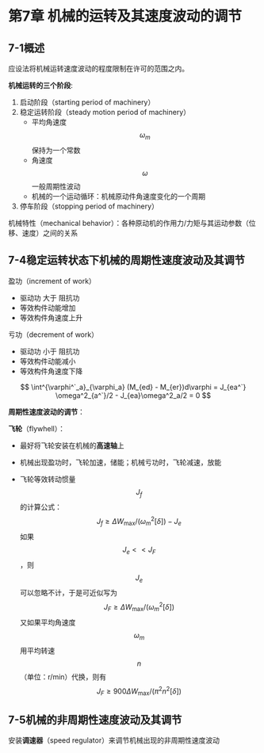 # 第7章 机械的运转及其速度波动的调节

## 7-1概述

应设法将机械运转速度波动的程度限制在许可的范围之内。

**机械运转的三个阶段**:

1. 启动阶段（starting period of machinery）
2. 稳定运转阶段（steady motion period of machinery）
   - 平均角速度 $$\omega_m$$ 保持为一个常数
   - 角速度 $$\omega$$ 一般周期性波动
   - 机械的一个运动循环：机械原动件角速度变化的一个周期
3. 停车阶段（stopping period of machinery）

机械特性（mechanical behavior）：各种原动机的作用力/力矩与其运动参数（位移、速度）之间的关系

## 7-4稳定运转状态下机械的周期性速度波动及其调节

盈功（increment of work）

- 驱动功 大于 阻抗功
- 等效构件动能增加
- 等效构件角速度上升

亏功（decrement of work）

- 驱动功 小于 阻抗功
- 等效构件动能减小
- 等效构件角速度下降

$$
\int^{\varphi^`_a}_{\varphi_a} (M_{ed} - M_{er})d\varphi = J_{ea^`} \omega^2_{a^`}/2 - J_{ea}\omega^2_a/2 = 0
$$

**周期性速度波动的调节**：

**飞轮**（flywhell）：

- 最好将飞轮安装在机械的**高速轴**上

- 机械出现盈功时，飞轮加速，储能；机械亏功时，飞轮减速，放能

- 飞轮等效转动惯量 $$J_f$$ 的计算公式：
  $$
  J_f \geq \Delta W_{\max} / (\omega^2_m[\delta]) - J_e
  $$
  如果 $$J_e << J_F$$，则 $$J_e$$ 可以忽略不计，于是可近似写为
  $$
  J_F \geq \Delta W_{\max} / (\omega^2_m[\delta])
  $$
  又如果平均角速度 $$\omega_m$$ 用平均转速 $$n$$ （单位：r/min）代换，则有
  $$
  J_F \geq 900 \Delta W_{\max} / (\pi^2n^2[\delta])
  $$

## 7-5机械的非周期性速度波动及其调节

安装**调速器**（speed regulator）来调节机械出现的非周期性速度波动
